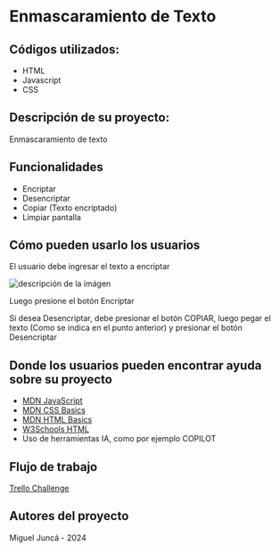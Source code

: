<!DOCTYPE html>
<html lang="es">
<head>
    <meta charset="UTF-8">
    <meta name="viewport" content="width=device-width, initial-scale=1.0">
    <title>Enmascaramiento de Texto</title>
</head>
<body>
    <h1>Enmascaramiento de Texto</h1>
    <h2>Códigos utilizados:</h2>
    <ul>
        <li>HTML</li>
        <li>Javascript</li>
        <li>CSS</li>
    </ul>
    <h2>Descripción de su proyecto:</h2>
    <p>Enmascaramiento de texto</p>
    <h2>Funcionalidades</h2>
    <ul>
        <li>Encriptar</li>
        <li>Desencriptar</li>
        <li>Copiar (Texto encriptado)</li>
        <li>Limpiar pantalla</li>
    </ul>
    <h2>Cómo pueden usarlo los usuarios</h2>
    <p>El usuario debe ingresar el texto a encriptar</p>
    <img src="https://github.com/user-attachments/assets/bea6f528-febb-4024-9430-c2fe1c6bd270" alt="descripción de la imágen">
    <p>Luego presione el botón Encriptar</p>
    <p>Si desea Desencriptar, debe presionar el botón COPIAR, luego pegar el texto (Como se indica en el punto anterior) y presionar el botón Desencriptar</p>
    <h2>Donde los usuarios pueden encontrar ayuda sobre su proyecto</h2>
    <ul>
        <li><a href="https://developer.mozilla.org/es/docs/Web/JavaScript">MDN JavaScript</a></li>
        <li><a href="https://developer.mozilla.org/es/docs/Learn/Getting_started_with_the_web/CSS_basics">MDN CSS Basics</a></li>
        <li><a href="https://developer.mozilla.org/es/docs/Learn/Getting_started_with_the_web/HTML_basics">MDN HTML Basics</a></li>
        <li><a href="https://www.w3schools.com/html/">W3Schools HTML</a></li>
        <li>Uso de herramientas IA, como por ejemplo COPILOT</li>
    </ul>
    <h2>Flujo de trabajo</h2>
    <p><a href="https://trello.com/b/wlsOlNcf/trello-challengue">Trello Challenge</a></p>
    <h2>Autores del proyecto</h2>
    <p>Miguel Juncá - 2024</p>
</body>
</html>
